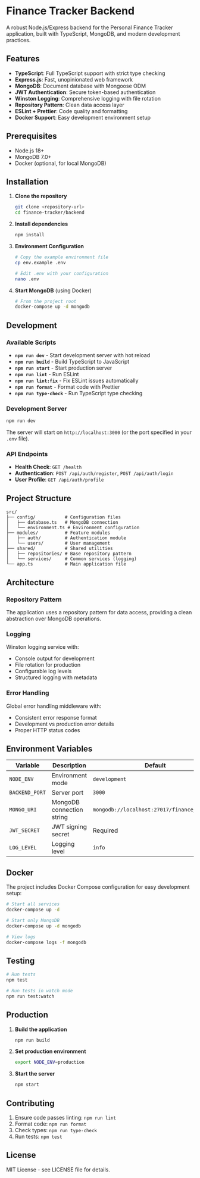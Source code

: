 # Finance Tracker Backend

A robust Node.js/Express backend for the Personal Finance Tracker application, built with TypeScript, MongoDB, and modern development practices.

## Features

- **TypeScript**: Full TypeScript support with strict type checking
- **Express.js**: Fast, unopinionated web framework
- **MongoDB**: Document database with Mongoose ODM
- **JWT Authentication**: Secure token-based authentication
- **Winston Logging**: Comprehensive logging with file rotation
- **Repository Pattern**: Clean data access layer
- **ESLint + Prettier**: Code quality and formatting
- **Docker Support**: Easy development environment setup

## Prerequisites

- Node.js 18+ 
- MongoDB 7.0+
- Docker (optional, for local MongoDB)

## Installation

1. **Clone the repository**
   ```bash
   git clone <repository-url>
   cd finance-tracker/backend
   ```

2. **Install dependencies**
   ```bash
   npm install
   ```

3. **Environment Configuration**
   ```bash
   # Copy the example environment file
   cp env.example .env
   
   # Edit .env with your configuration
   nano .env
   ```

4. **Start MongoDB** (using Docker)
   ```bash
   # From the project root
   docker-compose up -d mongodb
   ```

## Development

### Available Scripts

- **`npm run dev`** - Start development server with hot reload
- **`npm run build`** - Build TypeScript to JavaScript
- **`npm run start`** - Start production server
- **`npm run lint`** - Run ESLint
- **`npm run lint:fix`** - Fix ESLint issues automatically
- **`npm run format`** - Format code with Prettier
- **`npm run type-check`** - Run TypeScript type checking

### Development Server

```bash
npm run dev
```

The server will start on `http://localhost:3000` (or the port specified in your `.env` file).

### API Endpoints

- **Health Check**: `GET /health`
- **Authentication**: `POST /api/auth/register`, `POST /api/auth/login`
- **User Profile**: `GET /api/auth/profile`

## Project Structure

```
src/
├── config/           # Configuration files
│   ├── database.ts   # MongoDB connection
│   └── environment.ts # Environment configuration
├── modules/          # Feature modules
│   ├── auth/         # Authentication module
│   └── users/        # User management
├── shared/           # Shared utilities
│   ├── repositories/ # Base repository pattern
│   └── services/     # Common services (logging)
└── app.ts            # Main application file
```

## Architecture

### Repository Pattern
The application uses a repository pattern for data access, providing a clean abstraction over MongoDB operations.

### Logging
Winston logging service with:
- Console output for development
- File rotation for production
- Configurable log levels
- Structured logging with metadata

### Error Handling
Global error handling middleware with:
- Consistent error response format
- Development vs production error details
- Proper HTTP status codes

## Environment Variables

| Variable | Description | Default |
|----------|-------------|---------|
| `NODE_ENV` | Environment mode | `development` |
| `BACKEND_PORT` | Server port | `3000` |
| `MONGO_URI` | MongoDB connection string | `mongodb://localhost:27017/finance_tracker` |
| `JWT_SECRET` | JWT signing secret | Required |
| `LOG_LEVEL` | Logging level | `info` |

## Docker

The project includes Docker Compose configuration for easy development setup:

```bash
# Start all services
docker-compose up -d

# Start only MongoDB
docker-compose up -d mongodb

# View logs
docker-compose logs -f mongodb
```

## Testing

```bash
# Run tests
npm test

# Run tests in watch mode
npm run test:watch
```

## Production

1. **Build the application**
   ```bash
   npm run build
   ```

2. **Set production environment**
   ```bash
   export NODE_ENV=production
   ```

3. **Start the server**
   ```bash
   npm start
   ```

## Contributing

1. Ensure code passes linting: `npm run lint`
2. Format code: `npm run format`
3. Check types: `npm run type-check`
4. Run tests: `npm test`

## License

MIT License - see LICENSE file for details.
